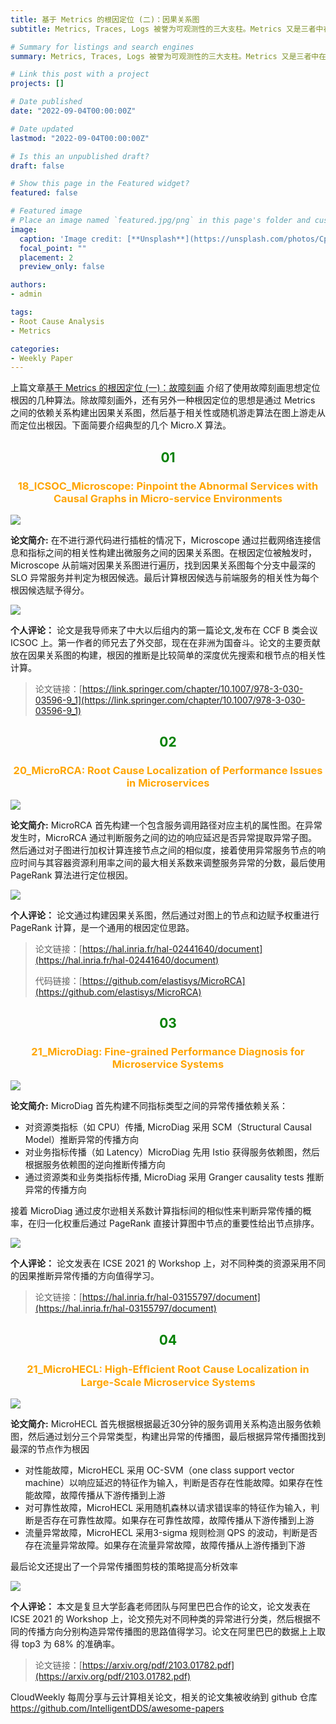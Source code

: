```yaml
---
title: 基于 Metrics 的根因定位 (二)：因果关系图
subtitle: Metrics, Traces, Logs 被誉为可观测性的三大支柱。Metrics 又是三者中在根因定位中最常用的数据源，阅读本文可快速了解当前学术界热门的基于 Metric 的根因定位算法类型——因果关系图。

# Summary for listings and search engines
summary: Metrics, Traces, Logs 被誉为可观测性的三大支柱。Metrics 又是三者中在根因定位中最常用的数据源，阅读本文可快速了解当前学术界热门的基于 Metric 的根因定位算法类型——因果关系图

# Link this post with a project
projects: []

# Date published
date: "2022-09-04T00:00:00Z"

# Date updated
lastmod: "2022-09-04T00:00:00Z"

# Is this an unpublished draft?
draft: false

# Show this page in the Featured widget?
featured: false

# Featured image
# Place an image named `featured.jpg/png` in this page's folder and customize its options here.
image:
  caption: 'Image credit: [**Unsplash**](https://unsplash.com/photos/CpkOjOcXdUY)'
  focal_point: ""
  placement: 2
  preview_only: false

authors:
- admin

tags:
- Root Cause Analysis
- Metrics

categories:
- Weekly Paper
---
```


上篇文章[基于 Metrics 的根因定位 (一)：故障刻画](https://yuxiaoba.github.io/post/metric_based_rca_1/) 介绍了使用故障刻画思想定位根因的几种算法。除故障刻画外，还有另外一种根因定位的思想是通过 Metrics 之间的依赖关系构建出因果关系图，然后基于相关性或随机游走算法在图上游走从而定位出根因。下面简要介绍典型的几个 Micro.X 算法。

## <center> <font color=#00800>01</font></center>

### <center><font color=#FFA500>18_ICSOC_Microscope: Pinpoint the Abnormal Services with Causal Graphs in Micro-service Environments</font></center>

![](./microscope1.jpg)

**论文简介:** 在不进行源代码进行插桩的情况下，Microscope 通过拦截网络连接信息和指标之间的相关性构建出微服务之间的因果关系图。在根因定位被触发时，Microscope 从前端对因果关系图进行遍历，找到因果关系图每个分支中最深的 SLO 异常服务并判定为根因候选。最后计算根因候选与前端服务的相关性为每个根因候选赋予得分。

![](./microscope.jpg)

**个人评论：** 论文是我导师来了中大以后组内的第一篇论文,发布在 CCF B 类会议 ICSOC 上。第一作者的师兄去了外交部，现在在非洲为国奋斗。论文的主要贡献放在因果关系图的构建，根因的推断是比较简单的深度优先搜索和根节点的相关性计算。

> 论文链接：[https://link.springer.com/chapter/10.1007/978-3-030-03596-9_1](https://link.springer.com/chapter/10.1007/978-3-030-03596-9_1)


## <center> <font color=#00800>02</font></center>

### <center><font color=#FFA500>20_MicroRCA: Root Cause Localization of Performance Issues in Microservices</font></center>

![](./microrca1.jpg)

**论文简介:** MicroRCA 首先构建一个包含服务调用路径对应主机的属性图。在异常发生时，MicroRCA 通过判断服务之间的边的响应延迟是否异常提取异常子图。然后通过对子图进行加权计算连接节点之间的相似度，接着使用异常服务节点的响应时间与其容器资源利用率之间的最大相关系数来调整服务异常的分数，最后使用 PageRank 算法进行定位根因。

![](./microrca.jpg)

**个人评论：** 论文通过构建因果关系图，然后通过对图上的节点和边赋予权重进行 PageRank 计算，是一个通用的根因定位思路。

> 论文链接：[https://hal.inria.fr/hal-02441640/document](https://hal.inria.fr/hal-02441640/document)
> 
> 代码链接：[https://github.com/elastisys/MicroRCA](https://github.com/elastisys/MicroRCA)

## <center> <font color=#00800>03</font></center>

### <center><font color=#FFA500>21_MicroDiag: Fine-grained Performance Diagnosis for Microservice Systems</font></center>

![](./microdiag1.jpg)

**论文简介:** MicroDiag 首先构建不同指标类型之间的异常传播依赖关系：
- 对资源类指标（如 CPU）传播, MicroDiag 采用 SCM（Structural Causal Model）推断异常的传播方向
- 对业务指标传播（如 Latency）MicroDiag 先用 Istio 获得服务依赖图，然后根据服务依赖图的逆向推断传播方向
- 通过资源类和业务类指标传播, MicroDiag 采用 Granger causality tests 推断异常的传播方向
  
接着 MicroDiag 通过皮尔逊相关系数计算指标间的相似性来判断异常传播的概率，在归一化权重后通过 PageRank 直接计算图中节点的重要性给出节点排序。

![](./microdiag.jpg) 

**个人评论：** 论文发表在 ICSE 2021 的 Workshop 上，对不同种类的资源采用不同的因果推断异常传播的方向值得学习。

> 论文链接：[https://hal.inria.fr/hal-03155797/document](https://hal.inria.fr/hal-03155797/document)


## <center> <font color=#00800>04</font></center>

### <center><font color=#FFA500>21_MicroHECL: High-Efﬁcient Root Cause Localization in Large-Scale Microservice Systems</font></center>

![](./microhecl1.jpg)

**论文简介:**  MicroHECL 首先根据根据最近30分钟的服务调用关系构造出服务依赖图，然后通过划分三个异常类型，构建出异常的传播图，最后根据异常传播图找到最深的节点作为根因
- 对性能故障，MicroHECL 采用 OC-SVM（one class support vector machine）以响应延迟的特征作为输入，判断是否存在性能故障。如果存在性能故障，故障传播从下游传播到上游
- 对可靠性故障，MicroHECL 采用随机森林以请求错误率的特征作为输入，判断是否存在可靠性故障。如果存在可靠性故障，故障传播从下游传播到上游
- 流量异常故障，MicroHECL 采用3-sigma 规则检测 QPS 的波动，判断是否存在流量异常故障。如果存在流量异常故障，故障传播从上游传播到下游
  
最后论文还提出了一个异常传播图剪枝的策略提高分析效率

![](./microhecl.jpg) 

**个人评论：** 本文是复旦大学彭鑫老师团队与阿里巴巴合作的论文，论文发表在 ICSE 2021 的 Workshop 上，论文预先对不同种类的异常进行分类，然后根据不同的传播方向分别构造异常传播图的思路值得学习。论文在阿里巴巴的数据上上取得 top3 为 68% 的准确率。

> 论文链接：[https://arxiv.org/pdf/2103.01782.pdf](https://arxiv.org/pdf/2103.01782.pdf)

CloudWeekly 每周分享与云计算相关论文，相关的论文集被收纳到 github 仓库 https://github.com/IntelligentDDS/awesome-papers